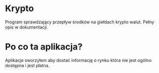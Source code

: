 # Krypto
Program sprawdzający przepływ środków na giełdach krypto walut. Pełny opis w dokumentacji.

# Po co ta aplikacja?
Aplikacje sworzyłem aby dostać informację o rynku która nie jest ogólno dostępna i jest płatna.
